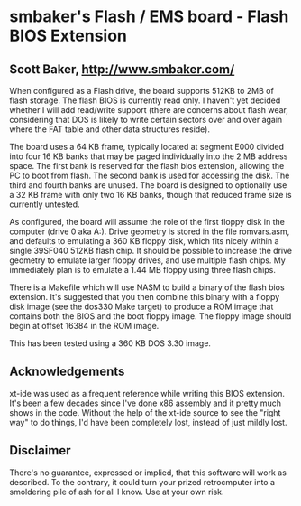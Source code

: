 # smbaker's Flash / EMS board - Flash BIOS Extension #
## Scott Baker, http://www.smbaker.com/ ##

When configured as a Flash drive, the board supports 512KB to 2MB of flash storage. The flash BIOS is currently read only. I haven't yet decided whether I will add read/write support (there are concerns about flash wear, considering that DOS is likely to write certain sectors over and over again where the FAT table and other data structures reside).

The board uses a 64 KB frame, typically located at segment E000 divided into four 16 KB banks that may be paged individually into the 2 MB address space. The first bank is reserved for the flash bios extension, allowing the PC to boot from flash. The second bank is used for accessing the disk. The third and fourth banks are unused. The board is designed to optionally use a 32 KB frame with only two 16 KB banks, though that reduced frame size is currently untested.

As configured, the board will assume the role of the first floppy disk in the computer (drive 0 aka A:). Drive geometry is stored in the file romvars.asm, and defaults to emulating a 360 KB floppy disk, which fits nicely within a single 39SF040 512KB flash chip. It should be possible to increase the drive geometry to emulate larger floppy drives, and use multiple flash chips. My immediately plan is to emulate a 1.44 MB floppy using three flash chips. 

There is a Makefile which will use NASM to build a binary of the flash bios extension. It's suggested that you then combine this binary with a floppy disk image (see the dos330 Make target) to produce a ROM image that contains both the BIOS and the boot floppy image. The floppy image should begin at offset 16384 in the ROM image. 

This has been tested using a 360 KB DOS 3.30 image.

## Acknowledgements ##

xt-ide was used as a frequent reference while writing this BIOS extension. It's been a few decades since I've done x86 assembly
and it pretty much shows in the code. Without the help of the xt-ide source to see the "right way" to do things, I'd have been
completely lost, instead of just mildly lost. 

## Disclaimer ##

There's no guarantee, expressed or implied, that this software will work as described. To the contrary, it could turn your 
prized retrocmputer into a smoldering pile of ash for all I know. Use at your own risk. 
